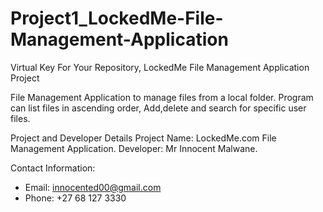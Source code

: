 # Project1_LockedMe-File-Management-Application
Virtual Key For Your Repository, LockedMe File Management Application Project

File Management Application to manage files from a local folder. Program can list files in ascending order, Add,delete and search for specific user files.


Project and Developer Details
Project Name: LockedMe.com File Management Application.
Developer: Mr Innocent Malwane.

Contact Information:
- Email: innocented00@gmail.com
- Phone: +27 68 127 3330
